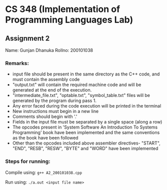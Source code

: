 # CS 348 (Implementation of Programming Languages Lab)
## Assignment 2

Name: Gunjan Dhanuka
Rollno: 200101038

### Remarks:

- input file should be present in the same directory as the C++ code, and must contain the assembly code
- "output.txt" will contain the required machine code and will be generated at the end of the execution. 
- "intermediate_file.txt", "optable.txt", "symbol_table.txt" files will be generated by the program during pass 1.
- Any error faced during the code execution will be printed in the terminal
- New instructions must begin in a new line
- Comments should begin with '.'
- Fields in the input file must be separated by a single space (along a row)
- The opcodes present in 'System Software An Introduction To Systems Programming' book have been implemented and the same conventions as the book have been followed
- Other than the opcodes included above assembler directives- "START", "END", "RESB", "RESW", "BYTE" and "WORD" have been implemented


### Steps for running:

Compile using:
`g++ A2_200101038.cpp`

Run using:
`./a.out <input file name>`
